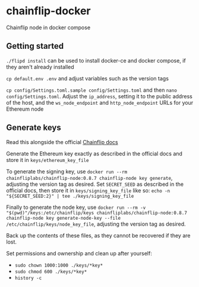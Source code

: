 # chainflip-docker

Chainflip node in docker compose

## Getting started

`./flipd install` can be used to install docker-ce and docker compose, if they aren't already installed

`cp default.env .env` and adjust variables such as the version tags

`cp config/Settings.toml.sample config/Settings.toml` and then `nano config/Settings.toml`. Adjust the `ip_address`, setting it to the public address of the host, and the `ws_node_endpoint` and `http_node_endpoint` URLs for your Ethereum node

## Generate keys

Read this alongside the official [Chainflip docs](https://docs.chainflip.io/perseverance-validator-documentation/validator-setup/keys)

Generate the Ethereum key exactly as described in the official docs and store it in `keys/ethereum_key_file`
 
To generate the signing key, use `docker run --rm chainfliplabs/chainflip-node:0.8.7 chainflip-node key generate`, adjusting the version tag as desired. Set `SECRET_SEED` as described in the official docs, then store it in `keys/signing_key_file` like so: `echo -n "${SECRET_SEED:2}" | tee ./keys/signing_key_file`

Finally to generate the node key, use `docker run --rm -v "$(pwd)"/keys:/etc/chainflip/keys chainfliplabs/chainflip-node:0.8.7 chainflip-node key generate-node-key --file /etc/chainflip/keys/node_key_file`, adjusting the version tag as desired.

Back up the contents of these files, as they cannot be recovered if they are lost.

Set permissions and ownership and clean up after yourself:
- `sudo chown 1000:1000 ./keys/*key*`
- `sudo chmod 600 ./keys/*key*`
- `history -c`
